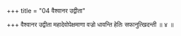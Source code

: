 +++
title = "04 वैश्वानर उद्वीता"

+++
वैश्वानर उद्वीता महादेवोपेक्षमाणा वज्रो धावन्ति हेतिः सफानुत्खिदन्ती ॥ ४ ॥